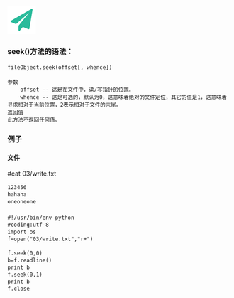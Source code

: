 <!--
author: yanliang.zhao
head: http://blog.itttl.com/logo_miao.png
date: 2016-06-03
title: Python中操作文件之seek()方法的使用教程
tags: python,seek
category: Python
status: publist
summary: Python中操作文件之seek()方法的使用教程
-->

![gitblog-logo](./img/logo_64x64.png)

### seek()方法的语法：
```
fileObject.seek(offset[, whence])

参数
    offset -- 这是在文件中，读/写指针的位置。
    whence -- 这是可选的，默认为0，这意味着绝对的文件定位，其它的值是1，这意味着寻求相对于当前位置，2表示相对于文件的末尾。
返回值
此方法不返回任何值。
```
### 例子
#### 文件
#cat 03/write.txt
```
123456
hahaha
oneoneone
```
####
```
#!/usr/bin/env python
#coding:utf-8
import os
f=open("03/write.txt","r+")

f.seek(0,0)
b=f.readline()
print b
f.seek(0,1)
print b
f.close
```
